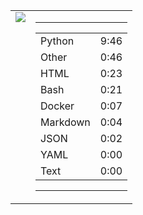 
<table><tr>
<td valign="top">
  <img src="https://wakatime.com/share/@Aperture/0cd21d5d-ac4f-458d-9c71-d06f479c1297.png" />
</td>

<td valign="top">
  <hr>
  <table>
    <tr><td>Python</td><td>9:46</td></tr><tr><td>Other</td><td>0:46</td></tr><tr><td>HTML</td><td>0:23</td></tr><tr><td>Bash</td><td>0:21</td></tr><tr><td>Docker</td><td>0:07</td></tr><tr><td>Markdown</td><td>0:04</td></tr><tr><td>JSON</td><td>0:02</td></tr><tr><td>YAML</td><td>0:00</td></tr><tr><td>Text</td><td>0:00</td></tr>
  </table>
  <hr>
</td>
</tr></table>

